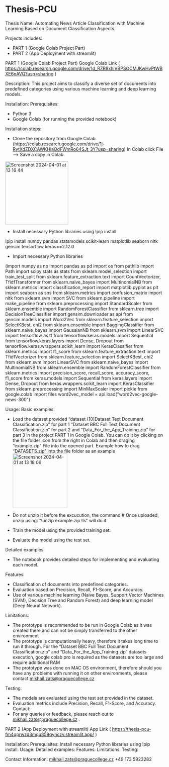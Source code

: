 # Thesis-PCU
Thesis Name:
Automating News Article Classification with Machine Learning Based on Document Classification Aspects

Projects includes:
* PART 1 (Google Colab Project Part)
* PART 2 (App Deployment with streamlit)

  
PART 1 (Google Colab Project Part)
Google Colab Link ( https://colab.research.google.com/drive/1d_RZR8xhiVBPSOCMJKwHvPtWBXE6nAVQ?usp=sharing )

Description:
This project aims to classify a diverse set of documents into predefined categories using various machine learning and deep learning models.


Installation:
Prerequisites:
* Python 3
* Google Colab (for running the provided notebook)

Installation steps:
* Clone the repository from Google Colab. (https://colab.research.google.com/drive/1j-RytXdZDXCAWKHlaQdFWmRo64SJt_3Y?usp=sharing) In Colab click File --> Save a copy in Colab.
<img width="200" alt="Screenshot 2024-04-01 at 13 16 44" src="https://github.com/Michaelzats/Thesis-PCU/assets/92814061/cfd2e93c-2450-47cb-bdb9-d62b3f967a02">

* Install necessary Python libraries using !pip install
  
!pip install numpy pandas statsmodels scikit-learn matplotlib seaborn nltk gensim tensorflow keras==2.12.0

* Import necessary Python libraries

(import numpy as np
import pandas as pd
import os
from pathlib import Path
import scipy.stats as stats
from sklearn.model_selection import train_test_split
from sklearn.feature_extraction.text import CountVectorizer, TfidfTransformer
from sklearn.naive_bayes import MultinomialNB
from sklearn.metrics import classification_report
import matplotlib.pyplot as plt
import seaborn as sns
from sklearn.metrics import confusion_matrix
import nltk
from sklearn.svm import SVC
from sklearn.pipeline import make_pipeline
from sklearn.preprocessing import StandardScaler
from sklearn.ensemble import RandomForestClassifier
from sklearn.tree import DecisionTreeClassifier
import gensim.downloader as api
from gensim.models import Word2Vec
from sklearn.feature_selection import SelectKBest, chi2
from sklearn.ensemble import BaggingClassifier
from sklearn.naive_bayes import GaussianNB
from sklearn.svm import LinearSVC
import tensorflow as tf
from tensorflow.keras.models import Sequential
from tensorflow.keras.layers import Dense, Dropout
from tensorflow.keras.wrappers.scikit_learn import KerasClassifier
from sklearn.metrics import f1_score
from sklearn.feature_extraction.text import TfidfVectorizer
from sklearn.feature_selection import SelectKBest, chi2
from sklearn.svm import LinearSVC
from sklearn.naive_bayes import MultinomialNB
from sklearn.ensemble import RandomForestClassifier
from sklearn.metrics import precision_score, recall_score, accuracy_score, f1_score
from keras.models import Sequential
from keras.layers import Dense, Dropout
from keras.wrappers.scikit_learn import KerasClassifier
from sklearn.preprocessing import MinMaxScaler
import pickle
from google.colab import files
word2vec_model = api.load("word2vec-google-news-300")

Usage:
Basic examples:
* Load the dataset provided “dataset (10)Dataset Text Document Classification.zip” for part 1 “Dataset BBC Full Text Document Classification.zip” for part 2 and “Data_For_the_App_Training.zip” for part 3 in the project PART 1 in Google Colab. You can do it by clicking on the file folder icon from the right in Colab and then draging “example.zip” File into the opened part.  Example how to drag “DATASETS.zip” into the file folder as an example <img width="173" alt="Screenshot 2024-04-01 at 13 18 06" src="https://github.com/Michaelzats/Thesis-PCU/assets/92814061/e0d7a980-f8c6-4f56-867d-c102ae981ab4">



* Do not unzip it before the excucution, the command # Once uploaded, unzip using: “!unzip example.zip !ls” will do it.
* Train the model using the provided training set.
* Evaluate the model using the test set.

Detailed examples:
* The notebook provides detailed steps for implementing and evaluating each model.

Features:
* Classification of documents into predefined categories.
* Evaluation based on Precision, Recall, F1-Score, and Accuracy.
* Use of various machine learning (Naive Bayes, Support Vector Machines (SVM), Decision Tree and Random Forest) and deep learning model (Deep Neural Network).

Limitations:
* The prototype is recommended to be run in Google Colab as it was created there and can not be simply transferred to the other environment 
* The prototype is computationally heavy, therefore it takes long time to run it through. For the “Dataset BBC Full Text Document Classification.zip” and “Data_For_the_App_Training.zip” datasets execution, google colab pro is required as the datasets are too large and require additional RAM
* The prototype was done on MAC OS environment, therefore should you have any problems with running it on other environments, please contact mikhail.zats@praguecollege.cz

Testing:
* The models are evaluated using the test set provided in the dataset.
* Evaluation metrics include Precision, Recall, F1-Score, and Accuracy.
Contact:
* For any queries or feedback, please reach out to mikhail.zats@praguecollege.cz . 


PART 2 (App Deployment with streamlit)
App Link ( https://thesis-pcu-fm4qprwzd3mqu859qynczv.streamlit.app/ )

Installation:
Prerequisites:
Install necessary Python libraries using !pip install:
Usage:
Detailed examples:
Features:
Limitations:
Testing:


Contact Information: 
mikhail.zats@praguecollege.cz
‭+49 173 5923282‬
